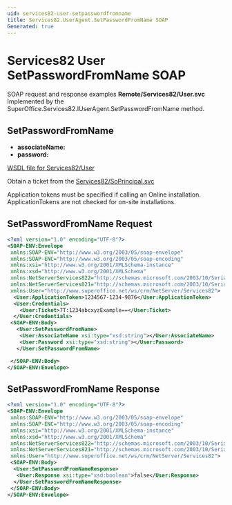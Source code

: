 ```yaml
---
uid: services82-user-setpasswordfromname
title: Services82.UserAgent.SetPasswordFromName SOAP
Generated: true
---
```


# Services82 User SetPasswordFromName SOAP

SOAP request and response examples **Remote/Services82/User.svc**
Implemented by the <see cref="M:SuperOffice.Services82.IUserAgent.SetPasswordFromName">SuperOffice.Services82.IUserAgent.SetPasswordFromName</see> method.

## SetPasswordFromName



* **associateName:** 
* **password:** 



[WSDL file for Services82/User](../Services82-User.md)

Obtain a ticket from the [Services82/SoPrincipal.svc](../SoPrincipal/SoPrincipal.md)

Application tokens must be specified if calling an Online installation. ApplicationTokens are not checked for on-site installations.

## SetPasswordFromName Request

```xml
<?xml version="1.0" encoding="UTF-8"?>
<SOAP-ENV:Envelope
 xmlns:SOAP-ENV="http://www.w3.org/2003/05/soap-envelope"
 xmlns:SOAP-ENC="http://www.w3.org/2003/05/soap-encoding"
 xmlns:xsi="http://www.w3.org/2001/XMLSchema-instance"
 xmlns:xsd="http://www.w3.org/2001/XMLSchema"
 xmlns:NetServerServices822="http://schemas.microsoft.com/2003/10/Serialization/Arrays"
 xmlns:NetServerServices821="http://schemas.microsoft.com/2003/10/Serialization/"
 xmlns:User="http://www.superoffice.net/ws/crm/NetServer/Services82">
  <User:ApplicationToken>1234567-1234-9876</User:ApplicationToken>
  <User:Credentials>
    <User:Ticket>7T:1234abcxyzExample==</User:Ticket>
  </User:Credentials>
 <SOAP-ENV:Body>
   <User:SetPasswordFromName>
    <User:AssociateName xsi:type="xsd:string"></User:AssociateName>
    <User:Password xsi:type="xsd:string"></User:Password>
   </User:SetPasswordFromName>

 </SOAP-ENV:Body>
</SOAP-ENV:Envelope>

```


## SetPasswordFromName Response

```xml
<?xml version="1.0" encoding="UTF-8"?>
<SOAP-ENV:Envelope
 xmlns:SOAP-ENV="http://www.w3.org/2003/05/soap-envelope"
 xmlns:SOAP-ENC="http://www.w3.org/2003/05/soap-encoding"
 xmlns:xsi="http://www.w3.org/2001/XMLSchema-instance"
 xmlns:xsd="http://www.w3.org/2001/XMLSchema"
 xmlns:NetServerServices822="http://schemas.microsoft.com/2003/10/Serialization/Arrays"
 xmlns:NetServerServices821="http://schemas.microsoft.com/2003/10/Serialization/"
 xmlns:User="http://www.superoffice.net/ws/crm/NetServer/Services82">
 <SOAP-ENV:Body>
  <User:SetPasswordFromNameResponse>
   <User:Response xsi:type="xsd:boolean">false</User:Response>
  </User:SetPasswordFromNameResponse>
 </SOAP-ENV:Body>
</SOAP-ENV:Envelope>

```

